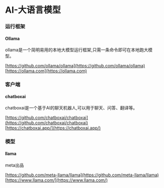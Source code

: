 # AI-大语言模型

### 运行框架
#### Ollama
ollama是一个简明易用的本地大模型运行框架,只需一条命令即可在本地跑大模型。

[https://github.com/ollama/ollama](https://github.com/ollama/ollama)  
[https://ollama.com](https://ollama.com)

### 客户端
#### chatboxai
chatboxai是一个基于AI的聊天机器人,可以用于聊天、问答、翻译等。

[https://github.com/chatboxai/chatboxai](https://github.com/chatboxai/chatboxai)  
[https://chatboxai.app/](https://chatboxai.app/)

### 模型
#### llama
meta出品

[https://github.com/meta-llama/llama](https://github.com/meta-llama/llama)  
[https://www.llama.com/](https://www.llama.com/)